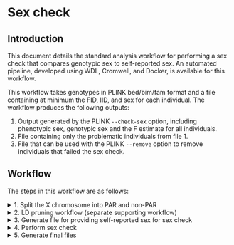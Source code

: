 # Sex check

## Introduction

This document details the standard analysis workflow for performing a sex check that compares genotypic sex to self-reported sex. An automated pipeline, developed using WDL, Cromwell, and Docker, is available for this workflow.

This workflow takes genotypes in PLINK bed/bim/fam format and a file containing at minimum the FID, IID, and sex for each individual. The workflow produces the following outputs:

1. Output generated by the PLINK `--check-sex` option, including phenotypic sex, genotypic sex and the F estimate for all individuals.
2. File containing only the problematic individuals from file 1.
3. File that can be used with the PLINK `--remove` option to remove individuals that failed the sex check.

## Workflow

The steps in this workflow are as follows:
<details>
<summary>1. Split the X chromosome into PAR and non-PAR</summary>

Sample command:
```
plink \
    --bfile [INPUT_BED_BIM_FAM_PREFIX] \
    --split-x b37 no-fail \
    --make-bed \
    --out [OUTPUT_BED_BIM_FAM_PREFIX]
```

Input Files:

| FILE | DESCRIPTION |
| --- | --- |
| `[INPUT_BED_BIM_FAM_PREFIX].bed` | PLINK format bed file for input genotypes |
| `[INPUT_BED_BIM_FAM_PREFIX].bim` | PLINK format bim file for input genotypes |
| `[INPUT_BED_BIM_FAM_PREFIX].fam` | PLINK format fam file for input genotypes |


Output Files:

| FILE | DESCRIPTION |
| --- | --- |
| `[OUTPUT_BED_BIM_FAM_PREFIX].bed` | PLINK format bed file for output genotypes |
| `[OUTPUT_BED_BIM_FAM_PREFIX].bim` | PLINK format bim file for output genotypes |
| `[OUTPUT_BED_BIM_FAM_PREFIX].fam` | PLINK format fam file for output genotypes |
| `[OUTPUT_BED_BIM_FAM_PREFIX].log` | PLINK log file |


Parameters:

| PARAMETER | DESCRIPTION |
| --- | --- |
| `--bfile [INPUT_BED_BIM_FAM_PREFIX]` | Prefix for input genotypes in PLINK bed/bim/fam format |
| `--split-x b37 no-fail` | Option telling PLINK to split X based on b37 coordinates and not fail if already split |
| `--make-bed` | Flag indicating to generate genotypes in PLINK bed/bim/fam format |
| `--out [OUTPUT_BED_BIM_FAM_PREFIX]` | Prefix for output genotypes in PLINK bed/bim/fam format |
</details>


<details>
<summary>2. LD pruning workflow (separate supporting workflow)</summary>

</details>


<details>
<summary>3. Generate file for providing self-reported sex for sex check</summary>

Sample command:
``` shell
tail -n +[HEADER_ROWS] [PHENO_FILE] |
    perl -lne '
        $delimiter = lc("'[PHENO_DELIMITER]'");	
        $delimiter = ($delimiter eq "comma") ? "," : (($delimiter eq "tab") ? "\t" : (($delimiter eq "space") ? " " : ""));
        chomp;
        @F = split($delimiter)
        print join("\t", $F['[FID_COL]'], $F['[IID_COL]'], $F['[SEX_COL]'])' > [SEX_FILE]
```

Input Files:

| FILE | DESCRIPTION |
| --- | --- |
| `[PHENO_FILE]` | PLINK format bed file for input genotypes |


Output Files:

| FILE | DESCRIPTION |
| --- | --- |
| `[SEX_FILE]` | PLINK sex check output for all subjects |


Parameters:

| PARAMETER | DESCRIPTION |
| --- | --- |
| `--pheno [PHENO_FILE]` | Phenotype file containing at minimum FID, IID, and sex |
| `--fid_col [FID_COL]` | Column # in phenotype file containing the FID (0-based) |
| `--iid_col [IID_COL]` | Column # in phenotype file containing the IID (0-based) |
| `--sex_col [SEX_COL]` | Column # in phenotype file containing the FID (0-based) |
| `--header_rows [HEADER_ROWS]` | # of header rows in phenotype file |
| `--delimiter [DELIMITER]` | Delimiter used in phenotype file (accepted values comma, tab, space) |
| `--out [SEX_FILE]` | Prefix for output |
</details>


<details>
<summary>4. Perform sex check</summary>

Sample command:
``` shell
# Run sex check
plink \
    --bfile [INPUT_BED_BIM_FAM_PREFIX] \
    --check-sex [FEMALE_MAX_F] [MALE_MIN_F] \
    --update-sex [SEX_FILE] \
    --out [OUTPUT_PREFIX]
```

Input Files:

| FILE | DESCRIPTION |
| --- | --- |
| `[INPUT_BED_BIM_FAM_PREFIX].bed` | PLINK format bed file for input genotypes |
| `[INPUT_BED_BIM_FAM_PREFIX].bim` | PLINK format bim file for input genotypes |
| `[INPUT_BED_BIM_FAM_PREFIX].fam` | PLINK format fam file for input genotypes |
| `[SEX_FILE]` | File generated in step 3 |


Output Files:

| FILE | DESCRIPTION |
| --- | --- |
| `[OUTPUT_PREFIX].sexcheck` | PLINK sex check output for all subjects |
| `[OUTPUT_PREFIX].sexcheck.log` | PLINK log file for sex check |


Parameters:

| PARAMETER | DESCRIPTION |
| --- | --- |
| `--bfile [INPUT_BED_BIM_FAM_PREFIX]` | Prefix for input genotypes in PLINK bed/bim/fam format |
| `--check-sex [FEMALE_MAX_F] [MALE_MIN_F]` | Flag indicating that PLINK shoud perform a sex check. Default values for `[FEMALE_MAX_F]` and `[MALE_MIN_F]` are 0.2 and 0.8, respectively. |
| `--out [OUTPUT_PREFIX]` | Prefix for output |
</details>


<details>
<summary>5. Generate final files</summary>

Sample command:
``` shell
# Rename output file
perl -lane 'print join("\t",@F);' [SEX_CHECK_RESULTS] > [OUTPUT_PREFIX].sexcheck.all.tsv

# Extract subjects not passing sex check
head -n 1 [OUTPUT_PREFIX].sexcheck.all.tsv > [OUTPUT_PREFIX].sexcheck.problems.tsv
grep PROBLEM [OUTPUT_PREFIX].sexcheck.all.tsv >> [OUTPUT_PREFIX].sexcheck.problems.tsv

# Create remove list
tail -n +2 [OUTPUT_PREFIX].sexcheck.problems.tsv |
    perl -lane 'print join("\t", $F[0], $F[1]);' > [OUTPUT_PREFIX].sexcheck.remove.tsv
```

Input Files:

| FILE | DESCRIPTION |
| --- | --- |
| `[SEX_CHECK_RESULTS]` | PLINK output from sex check in previous step |


Output Files:

| FILE | DESCRIPTION |
| --- | --- |
| `[OUTPUT_PREFIX].sexcheck.all.tsv` | PLINK sex check output for all subjects |
| `[OUTPUT_PREFIX].sexcheck.problems.tsv` | PLINK sex check output for subjects not passing sex check |
| `[OUTPUT_PREFIX].sexcheck.remove.tsv` | List of subjects not passing sex check that can be fed into PLINK to remove the subjects |


Parameters:

| PARAMETER | DESCRIPTION |
| --- | --- |
| `--in [SEX_CHECK_RESULTS]` | Prefix for input genotypes in PLINK bed/bim/fam format |
| `--out [OUTPUT_PREFIX]` | Prefix for output |
</details>
